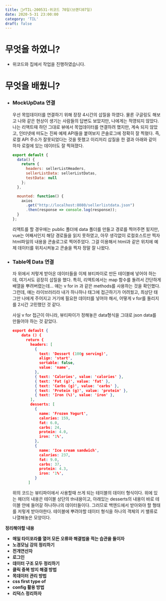 ```yaml
---
title: 🏃‍♂️TIL-200531-위코드 70일(브랜디07일)
date: 2020-5-31 23:00:00
category: 'TIL'
draft: false
---
```




# 무엇을 하였니?

- 위코드와 집에서 작업을 진행하였습니다.

# 무엇을 배웠니?

- ### MockUpData 연결

  우선 목업데이터를 연결하기 위해 장장 4시간의 삽질을 하였다. 물론 구글링도 해보고 나와 같은 현상이 생기는 사람들의 답변도 보았지만, 나에게는 적영되지 않았다. 나는 리액트때 하던 그대로 뷰에서 목업데이터를 연결하려 했지만, 계속 되지 않았고, 인터넷에 떠도는 진짜 예제 API들을 붙여보지 콘솔로그에 정확히 잘 찍혔다. 즉, 로컬 API 주소가 잘못되었다는 것을 뜻했고 이리저리 삽질을 한 결과 아래와 같이 하자 로컬에 있는 데이터도 잘 찍혀졌다.

  ```jsx
  export default {
    data() {
      return {
        headers: sellerListHeaders,
        sellerListData: sellerListDatas,
        testData: null
      };
    },
  
    mounted: function() {
      axios
        .get("http://localhost:8080/sellerlistdata.json")
        .then(response => console.log(response));
    }
  };
  ```

  리액트를 할 경우에는 public 폴더에 data 폴더를 만들고 경로를 찍어주면 됬지만, vue는 어째서인지 해당 경로들을 읽지 못하였고, 아무 생각없이 로컬호스트만 찍자 html파일의 내용을 콘솔로그로 찍어주었다. 그걸 이용해서 html과 같은 위치에 예제 데이터를 위치시켜놓고 콘솔을 찍자 정말 잘 나왔다. 

- ### Table에 Data 연결

  자 위에서 저렇게 받아온 데이터들을 이제 뷰티파이로 만든 테이블에 넣어야 하는데, 여기서도 굉장히 삽질을 했다. 특히, 리액트에서는 map 함수를 돌려서 간단하게 배열을 뿌려버렸는데... 얘는 v for in 과 같은 methods를 사용하는 것을 확인했다. 그런데, 얘는 라이브러리라 내가 하나하나 태그에 접근하기가 어려웠고, 최상단 태그만 나에게 주어지고 거기에 필요한 데이터를 넣어야 해서, 어떻게 v for를 돌리지를 2시간 고민했던 것 같다.

  사실 v for 접근이 아니라, 뷰티파이가 정해놓은 data형식을 그대로 json data를 만들어야 하는 것 같았다.

  ```json
  export default {
      data () {
        return {
          headers: [
            {
              text: 'Dessert (100g serving)',
              align: 'start',
              sortable: false,
              value: 'name',
            },
            { text: 'Calories', value: 'calories' },
            { text: 'Fat (g)', value: 'fat' },
            { text: 'Carbs (g)', value: 'carbs' },
            { text: 'Protein (g)', value: 'protein' },
            { text: 'Iron (%)', value: 'iron' },
          ],
          desserts: [
            {
              name: 'Frozen Yogurt',
              calories: 159,
              fat: 6.0,
              carbs: 24,
              protein: 4.0,
              iron: '1%',
            },
            {
              name: 'Ice cream sandwich',
              calories: 237,
              fat: 9.0,
              carbs: 37,
              protein: 4.3,
              iron: '1%',
            }
         ]
  ```

  위의 코드는 뷰티파이에서 사용할때 쓰게 되는 테이블의 데이터 형식이다. 위에 있는 헤더의 내용은 테이블 상단의 th내용이고, 아래있는 desserts의 내용이 바로 테이블 안에 들어갈 하나하나의 데이터들이다. 그러므로 백엔드에서 받아와야 할 형태를 저렇게 받아야한다. 테이블에 뿌려야할 데이터 형식을 하나의 객체의 키 밸류로 나열해놓은 모양이다.

**정리해야할 내용**

- **매일 타이포라를 열어 모든 오류와 해결법을 적는 습관을 들이자**
- **노경모님 강의 정리하기**
- **전개연산자**
- **로그인**
- **데이터 구조 모두 정리하기**
- **클릭 중복 방지 해결 방법**
- **목데이터 관리 방법**
- **css first type of**
- **config 활용 방법**
- **리덕스 정리하자**

